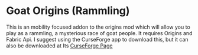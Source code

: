 # Goat Origins (Rammling)
This is an mobility focused addon to the origins mod which will allow you to play as a rammling, a mysterious race of goat people. It requires Origins and Fabric Api. I suggest using the CurseForge app to download this, but it can also be downloaded at Its [CurseForge Page](https://www.curseforge.com/minecraft/mc-mods/goat-origins-rammling)
